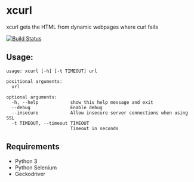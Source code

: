 # xcurl
xcurl gets the HTML from dynamic webpages where curl fails

[![Build Status](https://travis-ci.org/ricardobranco777/xcurl.svg?branch=master)](https://travis-ci.org/ricardobranco777/xcurl)

## Usage:

```
usage: xcurl [-h] [-t TIMEOUT] url

positional arguments:
  url

optional arguments:
  -h, --help            show this help message and exit
  --debug               Enable debug
  --insecure            Allow insecure server connections when using SSL
  -t TIMEOUT, --timeout TIMEOUT
                        Timeout in seconds
```

## Requirements

- Python 3
- Python Selenium
- Geckodriver
